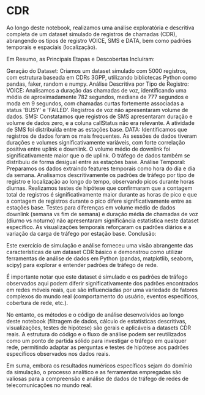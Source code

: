 # CDR
Ao longo deste notebook, realizamos uma análise exploratória e descritiva completa de um dataset simulado de registros de chamadas (CDR), abrangendo os tipos de registro VOICE, SMS e DATA, bem como padrões temporais e espaciais (localização).

Em Resumo, as Principais Etapas e Descobertas Incluíram:

Geração do Dataset: Criamos um dataset simulado com 5000 registros, com estrutura baseada em CDRs 3GPP, utilizando bibliotecas Python como pandas, faker, random e numpy.
Análise Descritiva por Tipo de Registro:
VOICE: Analisamos a duração das chamadas de voz, identificando uma média de aproximadamente 782 segundos, mediana de 777 segundos e moda em 9 segundos, com chamadas curtas fortemente associadas a status 'BUSY' e 'FAILED'. Registros de voz não apresentaram volume de dados.
SMS: Constatamos que registros de SMS apresentaram duração e volume de dados zero, e a coluna callStatus não era relevante. A atividade de SMS foi distribuída entre as estações base.
DATA: Identificamos que registros de dados foram os mais frequentes. As sessões de dados tiveram durações e volumes significativamente variáveis, com forte correlação positiva entre uplink e downlink. O volume médio de downlink foi significativamente maior que o de uplink. O tráfego de dados também se distribuiu de forma desigual entre as estações base.
Análise Temporal:
Preparamos os dados extraindo features temporais como hora do dia e dia da semana.
Analisamos descritivamente os padrões de tráfego por tipo de registro e localização ao longo do tempo, observando picos durante horas diurnas.
Realizamos testes de hipótese que confirmaram que a contagem total de registros é significativamente maior durante as horas de pico e que a contagem de registros durante o pico difere significativamente entre as estações base.
Testes para diferenças em volume médio de dados downlink (semana vs fim de semana) e duração média de chamadas de voz (diurno vs noturno) não apresentaram significância estatística neste dataset específico.
As visualizações temporais reforçaram os padrões diários e a variação da carga de tráfego por estação base.
Conclusão:

Este exercício de simulação e análise forneceu uma visão abrangente das características de um dataset CDR básico e demonstrou como utilizar ferramentas de análise de dados em Python (pandas, matplotlib, seaborn, scipy) para explorar e entender padrões de tráfego de rede.

É importante notar que este dataset é simulado e os padrões de tráfego observados aqui podem diferir significativamente dos padrões encontrados em redes móveis reais, que são influenciadas por uma variedade de fatores complexos do mundo real (comportamento do usuário, eventos específicos, cobertura de rede, etc.).

No entanto, os métodos e o código de análise desenvolvidos ao longo deste notebook (filtragem de dados, cálculo de estatísticas descritivas, visualizações, testes de hipótese) são gerais e aplicáveis a datasets CDR reais. A estrutura do código e o fluxo de análise podem ser reutilizados como um ponto de partida sólido para investigar o tráfego em qualquer rede, permitindo adaptar as perguntas e testes de hipótese aos padrões específicos observados nos dados reais.

Em suma, embora os resultados numéricos específicos sejam do domínio da simulação, o processo analítico e as ferramentas empregadas são valiosas para a compreensão e análise de dados de tráfego de redes de telecomunicações no mundo real.

